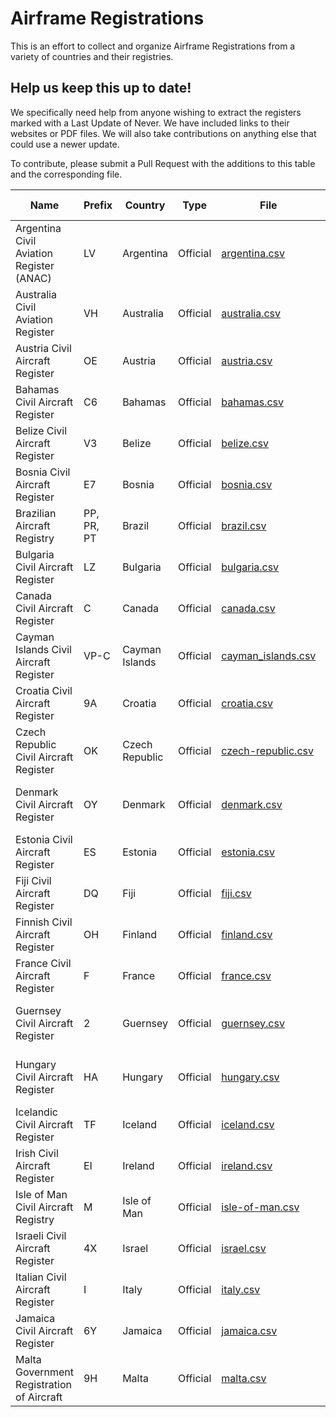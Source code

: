 # Airframe Registrations

This is an effort to collect and organize Airframe Registrations from a variety of countries and their registries.

## Help us keep this up to date! 

We specifically need help from anyone wishing to extract the registers marked with a Last Update of Never. We have included links to their websites or PDF files. We will also take contributions on anything else that could use a newer update.

To contribute, please submit a Pull Request with the additions to this table and the corresponding file.

| Name | Prefix | Country | Type | File | Source(s) | Last Update |
| ---- | ------ | ------- | ---- | ---- | --------- | ----------- |
| Argentina Civil Aviation Register (ANAC) | LV | Argentina | Official | [argentina.csv](argentina.csv) | [Website](https://cad.anac.gob.ar/ConsultaPSA/ConsultasPublicas/AfectacionAeronaves) | Never |
| Australia Civil Aviation Register | VH | Australia | Official | [australia.csv](australia.csv) | [Website](https://www.casa.gov.au/aircraft/aircraft-registration/data-files-registered-aircraft) | 2022-10-28 |
| Austria Civil Aircraft Register | OE | Austria | Official | [austria.csv](austria.csv) | [Website](https://www.austrocontrol.at/en/aviation_agency/aircraft/aircraft_register/search_online) | 2022-10-28 |
| Bahamas Civil Aircraft Register | C6 | Bahamas | Official | [bahamas.csv](bahamas.csv) | [Website](https://caabahamas.com/registers/) | Never |
| Belize Civil Aircraft Register | V3 | Belize | Official | [belize.csv](belize.csv) | [Website](https://www.civilaviation.gov.bz/index.php/bdca-civil-aircraft-register) | 2022-10-28 |
| Bosnia Civil Aircraft Register | E7 | Bosnia | Official | [bosnia.csv](bosnia.csv) | [Website](http://www.bhdca.gov.ba/index.php/en/regulations-and-areas/airworthiness), [Latest PDF](http://www.bhdca.gov.ba/english/dokumenti/airworthiness/BiH%20Aircraft%20Register_eng.pdf) | Never |
| Brazilian Aircraft Registry | PP, PR, PT | Brazil | Official | [brazil.csv](brazil.csv) | [Website](https://sistemas.anac.gov.br/aeronaves/cons_rab_en.asp#matricula) | Never |
| Bulgaria Civil Aircraft Register | LZ | Bulgaria | Official | [bulgaria.csv](bulgaria.csv) | [Website](https://www.caa.bg/bg/category/300/17238) | 2022-10-28 |
| Canada Civil Aircraft Register | C | Canada | Official | [canada.csv](canada.csv) | [Website](https://wwwapps.tc.gc.ca/Saf-Sec-Sur/2/CCARCS-RIACC/DDZip.aspx) | 2022-10-28 |
| Cayman Islands Civil Aircraft Register | VP-C | Cayman Islands | Official | [cayman_islands.csv](cayman_islands.csv) | [Website](https://www.caacayman.com/aircraft-registry/), [Latest PDF](https://www.caacayman.com/wp-content/uploads/pdf/Active%20Aircraft%20Register.pdf) | 2022-11-02 |
| Croatia Civil Aircraft Register | 9A | Croatia | Official | [croatia.csv](croatia.csv) | [Website](http://www.ccaa.hr/en/list-of-registered-aircraft-94674) | 2022-10-28 |
| Czech Republic Civil Aircraft Register | OK | Czech Republic | Official | [czech-republic.csv](czech-republic.csv) | [Website](https://www.caa.cz/letadlova-technika/letecky-rejstrik/archivni-materialy-leteckeho-rejstriku) | 2022-10-31 |
| Denmark Civil Aircraft Register | OY | Denmark | Official | [denmark.csv](denmark.csv) | [Website](https://selvbetjening.trafikstyrelsen.dk/civilluftfart/Dokumenter/Forms/AllItems.aspx?RootFolder=/civilluftfart/Dokumenter/Luftfart%C3%B8jsregistret%20og%20luftfartsgodkendelser&), [Current List as of 10/31/2022](https://selvbetjening.trafikstyrelsen.dk/civilluftfart/Dokumenter/Luftfart%C3%B8jsregistret%20og%20luftfartsgodkendelser/Luftfart%C3%B8jsregister%20(tekniske%20data).xlsx) | 2022-10-31 |
| Estonia Civil Aircraft Register | ES | Estonia | Official | [estonia.csv](estonia.csv) | [Website](https://transpordiamet.ee/ohusoidukite-register) | 2022-10-31 |
| Fiji Civil Aircraft Register | DQ | Fiji | Official | [fiji.csv](fiji.csv) | [Website](https://caaf.org.fj/aircraft/aircraft-registration/aircraft-register-search) | 2022-10-31 |
| Finnish Civil Aircraft Register | OH | Finland | Official | [finland.csv](finland.csv) | [Website](https://www.traficom.fi/en/news/open-data?toggle=Open%20data%20for%20aircraft) | 2022-10-31 |
| France Civil Aircraft Register | F | France | Official | [france.csv](france.csv) | [Website](https://www.immat.aviation-civile.gouv.fr/immat/servlet/aeronef_liste.html), [Latest CSV](https://immat.aviation-civile.gouv.fr/immat/servlet/static/upload/export.csv) | 2022-10-31 |
| Guernsey Civil Aircraft Register | 2 | Guernsey | Official | [guernsey.csv](guernsey.csv) | [Website](https://www.2-reg.com/legislation/register/), [Current List as of 10/01/2022](https://www.2-reg.com/wp-content/uploads/2022/10/Register_20221001.pdf) | Never |
| Hungary Civil Aircraft Register | HA | Hungary | Official | [hungary.csv](hungary.csv) | [Website](https://www.kozlekedesihatosag.kormany.hu/hu/dokumentum/104604), [Current List as of 10/05/2022](https://www.kozlekedesihatosag.kormany.hu/documents/66238/342548/Magyarorsz%C3%A1g+L%C3%A9gij%C3%A1rm%C5%B1+Lajstromnyilv%C3%A1ntart%C3%A1s%C3%A1nak+Jegyz%C3%A9ke+_+Civil+Aircraft+Register+of+Hungary.pdf/765eb23b-d4c4-6713-ca89-05c92024e2f3?version=29.0&t=1664953678460&previewFileIndex=&download=true) | Never |
| Icelandic Civil Aircraft Register | TF | Iceland | Official | [iceland.csv](iceland.csv) | [Website](https://www.icetra.is/aviation/aircraft/register/) | 2022-10-31 |
| Irish Civil Aircraft Register | EI | Ireland | Official | [ireland.csv](ireland.csv) | [Website](https://www.iaa.ie/commercial-aviation/aircraft-registration-2/latest-register-and-monthly-changes-1) | 2022-10-31 |
| Isle of Man Civil Aircraft Registry | M | Isle of Man | Official | [isle-of-man.csv](isle-of-man.csv) | [Website](https://ardis.iomaircraftregistry.com/register/search) | Never |
| Israeli Civil Aircraft Register | 4X | Israel | Official | [israel.csv](israel.csv) | [Website](https://data.gov.il/dataset/aircraft_data_il/resource/bc00ed41-75d0-4d0f-9eca-3cd0a2c332cc) | Never |
| Italian Civil Aircraft Register | I | Italy | Official | [italy.csv](italy.csv) | [Website](https://www.enac.gov.it/sicurezza-aerea) | Never |
| Jamaica Civil Aircraft Register | 6Y | Jamaica | Official | [jamaica.csv](jamaica.csv) | [Website](https://www.jcaa.gov.jm/index.php/regulatory-affairs/safety-and-security-oversight/aircraft-registry/) | Never |
| Malta Government Registration of Aircraft | 9H | Malta | Official | [malta.csv](malta.csv) | [Website](https://www.transport.gov.mt/Aviation/Aircraft-Flight-Standards/Registration-of-Aircraft-2663), [Current List as of 9/15/2022](https://www.transport.gov.mt/Query-Registration-15-Sep-2022.pdf-f8015) | 2022-11-02 |

